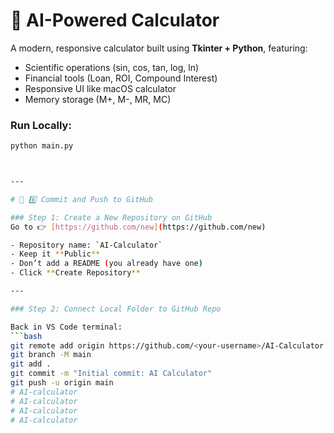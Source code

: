 # 🧮 AI-Powered Calculator

A modern, responsive calculator built using **Tkinter + Python**, featuring:

- Scientific operations (sin, cos, tan, log, ln)
- Financial tools (Loan, ROI, Compound Interest)
- Responsive UI like macOS calculator
- Memory storage (M+, M-, MR, MC)

### Run Locally:
```bash
python main.py



---

# 🚀 6️⃣ Commit and Push to GitHub

### Step 1: Create a New Repository on GitHub
Go to 👉 [https://github.com/new](https://github.com/new)

- Repository name: `AI-Calculator`
- Keep it **Public**
- Don’t add a README (you already have one)
- Click **Create Repository**

---

### Step 2: Connect Local Folder to GitHub Repo

Back in VS Code terminal:
```bash
git remote add origin https://github.com/<your-username>/AI-Calculator.git
git branch -M main
git add .
git commit -m "Initial commit: AI Calculator"
git push -u origin main
# AI-calculator
# AI-calculator
# AI-calculator
# AI-calculator
